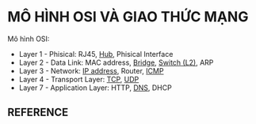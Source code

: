 # MÔ HÌNH OSI VÀ GIAO THỨC MẠNG

Mô hình OSI:

- Layer 1 - Phisical: RJ45, [Hub](../1_network_devices/index.md#hub), Phisical Interface
- Layer 2 - Data Link: MAC address, [Bridge](../1_network_devices/index.md#bridge), [Switch (L2)](../1_network_devices/index.md#switch), ARP
- Layer 3 - Network: [IP address](../4_1_IPaddress_Netmask/index.md), Router, [ICMP](./ICMP/index.md)
- Layer 4 - Transport Layer: [TCP](./TCP/index.md), [UDP](./UDP/index.md)
- Layer 7 - Application Layer: HTTP, [DNS](../4_2_howDNSworks/index.md), DHCP

## REFERENCE
